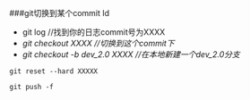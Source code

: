 ###git切换到某个commit Id

- git log //找到你的日志commit号为XXXX
- *git checkout XXXX //切换到这个commit下*
- *git checkout -b dev_2.0 XXXX //在本地新建一个dev_2.0分支*

```shell
git reset --hard XXXXX
```

```shell
git push -f
```

